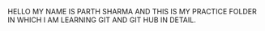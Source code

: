 HELLO MY NAME IS PARTH SHARMA AND THIS IS MY PRACTICE FOLDER IN WHICH I AM LEARNING GIT AND GIT HUB IN DETAIL.
